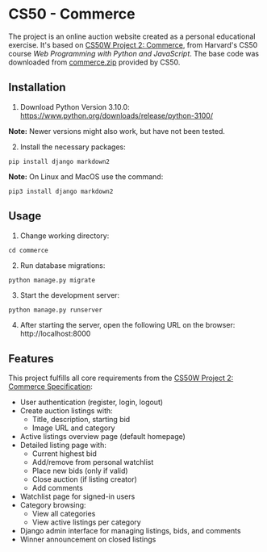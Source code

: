 # CS50 - Commerce

The project is an online auction website created as a personal educational exercise. 
It's based on [CS50W Project 2: Commerce](https://cs50.harvard.edu/web/projects/2/commerce/), from Harvard's CS50 course *Web Programming with Python and JavaScript*. The base code was downloaded from [commerce.zip](https://cdn.cs50.net/web/2020/spring/projects/2/commerce.zip) provided by CS50.

## Installation
1. Download Python Version 3.10.0: 
https://www.python.org/downloads/release/python-3100/

**Note:** Newer versions might also work, but have not been tested. 

2. Install the necessary packages:
```
pip install django markdown2
```

**Note:** On Linux and MacOS use the command:
```
pip3 install django markdown2
```

## Usage
1. Change working directory:
```
cd commerce
```

2. Run database migrations:
```
python manage.py migrate 
```

3. Start the development server:
```
python manage.py runserver
```

4. After starting the server, open the following URL on the browser:
http://localhost:8000

## Features
This project fulfills all core requirements from the [CS50W Project 2: Commerce Specification](https://cs50.harvard.edu/web/projects/2/commerce/#specification):

- User authentication (register, login, logout)
- Create auction listings with:
  - Title, description, starting bid
  - Image URL and category
- Active listings overview page (default homepage)
- Detailed listing page with:
  - Current highest bid
  - Add/remove from personal watchlist
  - Place new bids (only if valid)
  - Close auction (if listing creator)
  - Add comments
- Watchlist page for signed-in users
- Category browsing:
  - View all categories
  - View active listings per category
- Django admin interface for managing listings, bids, and comments
- Winner announcement on closed listings
